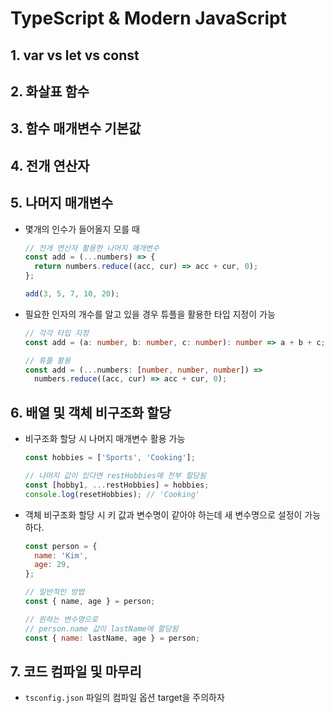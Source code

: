 # TypeScript & Modern JavaScript

## 1. var vs let vs const

## 2. 화살표 함수

## 3. 함수 매개변수 기본값

## 4. 전개 연산자

## 5. 나머지 매개변수

- 몇개의 인수가 들어올지 모를 때

  ```js
  // 전개 연산자 활용한 나머지 매개변수
  const add = (...numbers) => {
    return numbers.reduce((acc, cur) => acc + cur, 0);
  };

  add(3, 5, 7, 10, 20);
  ```

- 필요한 인자의 개수를 알고 있을 경우 튜플을 활용한 타입 지정이 가능

  ```ts
  // 각각 타입 지정
  const add = (a: number, b: number, c: number): number => a + b + c;

  // 튜플 활용
  const add = (...numbers: [number, number, number]) =>
    numbers.reduce((acc, cur) => acc + cur, 0);
  ```

## 6. 배열 및 객체 비구조화 할당

- 비구조화 할당 시 나머지 매개변수 활용 가능

  ```js
  const hobbies = ['Sports', 'Cooking'];

  // 나머지 값이 있다면 restHobbies에 전부 할당됨
  const [hobby1, ...restHobbies] = hobbies;
  console.log(resetHobbies); // 'Cooking'
  ```

- 객체 비구조화 할당 시 키 값과 변수명이 같아야 하는데 새 변수명으로 설정이 가능하다.

  ```js
  const person = {
    name: 'Kim',
    age: 29,
  };

  // 일반적인 방법
  const { name, age } = person;

  // 원하는 변수명으로
  // person.name 값이 lastName에 할당됨
  const { name: lastName, age } = person;
  ```

## 7. 코드 컴파일 및 마무리

- `tsconfig.json` 파일의 컴파일 옵션 target을 주의하자
